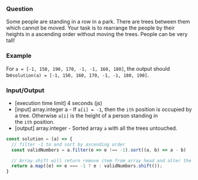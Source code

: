 ### Question

Some people are standing in a row in a park. There are trees between them which cannot be moved. Your task is to rearrange the people by their heights in a ascending order without moving the trees. People can be very tall!

### Example

For `a = [-1, 150, 190, 170, -1, -1, 160, 180]`, the output should be`solution(a) = [-1, 150, 160, 170, -1, -1, 180, 190]`.

### Input/Output

- [execution time limit] 4 seconds (js)
- [input] array.integer a - If `a[i] = -1`, then the `ith` position is occupied by a tree. Otherwise `a[i]` is the height of a person standing in the `ith` position.
- [output] array.integer - Sorted array `a` with all the trees untouched.

```js
const solution = (a) => {
  // filter -1 to and sort by ascending order 
  const validNumbers = a.filter(e => e !== -1).sort((a, b) => a - b)

  // Array.shift will return remove item from array head and alter the original array 
  return a.map((e) => e === -1 ? e : validNumbers.shift());
}
```
